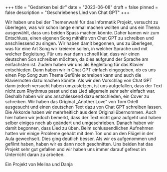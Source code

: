 +++
title = "Gedanken bei dir"
date = "2023-06-08"
draft = false
pinned = false
description = "Geschriebenes Lied von Chat GPT"
+++


Wir haben uns bei der Themenwahl für das Informatik Projekt, versucht zu überlegen, was wir schon lange einmal machen wollten und uns ein Thema ausgewählt, dass uns beiden Spass machen könnte. Daher kamen wir zum Entschluss, einen eigenen Song mithilfe von Chat GPT zu schreiben und anschliessend zu singen. Wir haben damit begonnen, uns zu überlegen, was für eine Art Song wir kreieren sollen, in welcher Sprache und mit welcher Begleitung. Für uns war dann schnell klar, dass wir einen deutschen Son schreiben möchten, da dies aufgrund der Sprache am einfachsten ist. Zudem haben wir uns als Begleitung für das Klavier entschieden. Dann haben wir in Chat GPT einfach eingegeben, ob es uns einen Pop Song zum Thema Gefühle schreiben kann und auch die Klaviernoten dazu machen könnte. Als wir den Vorschlag von Chat GPT dann jedoch versucht haben umzustetzen, ist uns aufgefallen, dass der Text nicht zum Rhythmus passt und das Lied allgemein sehr sehr einfach war. Deshalb haben wir uns anschliessend dazu entschieden, ein Cover zu schreiben. Wir haben das Original „Another Love“ von Tom Odell ausgesucht und einen deutschen Text dazu von Chat GPT schreiben lassen. Die Akkorde haben wir mehrheitlich aus dem Original übernommen. Auch hier haben wir jedoch bemerkt, dass der Text nicht ganz aufgeht und haben selber einiges noch ab geändert und umgeschrieben. Danach haben wir damit begonnen, dass Lied zu üben. Beim schlussendlichen Aufnehmen hatten wir einige Probleme gehabt mit dem Ton und an den Flügel in der Aula gewechselt. Dies ging deutlich besser. Als wir es aufgenommen und gefilmt haben, haben wir es dann noch geschnitten. Uns beiden hat das Projekt sehr gut gefallen und wir haben uns immer darauf gefreut im Unterricht daran zu arbeiten.

Ein Projekt von Melina und Danja